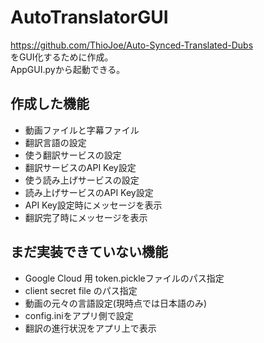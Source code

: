 # AutoTranslatorGUI  
https://github.com/ThioJoe/Auto-Synced-Translated-Dubs  
をGUI化するために作成。  
AppGUI.pyから起動できる。  

## 作成した機能  
- 動画ファイルと字幕ファイル
- 翻訳言語の設定  
- 使う翻訳サービスの設定
- 翻訳サービスのAPI Key設定
- 使う読み上げサービスの設定
- 読み上げサービスのAPI Key設定
- API Key設定時にメッセージを表示
- 翻訳完了時にメッセージを表示

## まだ実装できていない機能  
- Google Cloud 用 token.pickleファイルのパス指定
- client secret file のパス指定
- 動画の元々の言語設定(現時点では日本語のみ)
- config.iniをアプリ側で設定
- 翻訳の進行状況をアプリ上で表示
